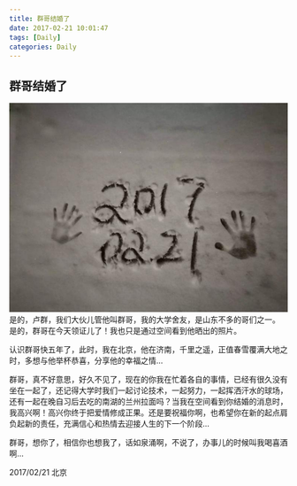 ```yaml
---
title: 群哥结婚了
date: 2017-02-21 10:01:47
tags: [Daily]
categories: Daily
---
```


## 群哥结婚了

 ![](/images/daily/2069527412.jpeg)
是的，卢群，我们大伙儿管他叫群哥，我的大学舍友，是山东不多的哥们之一。
是的，群哥在今天领证儿了！我也只是通过空间看到他晒出的照片。

认识群哥快五年了，此时，我在北京，他在济南，千里之遥，正值春雪覆满大地之时，多想与他举杯恭喜，分享他的幸福之情...

群哥，真不好意思，好久不见了，现在的你我在忙着各自的事情，已经有很久没有坐在一起了，还记得大学时我们一起讨论技术，一起努力，一起挥洒汗水的球场，还有一起在晚自习后去吃的南湖的兰州拉面吗？当我在空间看到你结婚的消息时，我高兴啊！高兴你终于把爱情修成正果。还是要祝福你啊，也希望你在新的起点肩负起新的责任，充满信心和热情去迎接人生的下一个阶段...

群哥，想你了，相信你也想我了，话如泉涌啊，不说了，办事儿的时候叫我喝喜酒啊...

2017/02/21 北京